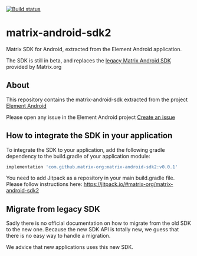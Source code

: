 [![Build status](https://badge.buildkite.com/1f5af13987f4e309ae7d6d09e818e19a5a709008c249238c1a.svg?branch=master)](https://buildkite.com/matrix-dot-org/matrix-android-sdk2)


# matrix-android-sdk2

Matrix SDK for Android, extracted from the Element Android application.

The SDK is still in beta, and replaces the [legacy Matrix Android SDK](https://github.com/matrix-org/matrix-android-sdk) provided by Matrix.org

## About

This repository contains the matrix-android-sdk extracted from the project [Element Android](https://github.com/vector-im/element-android)

Please open any issue in the Element Android project [Create an issue](https://github.com/vector-im/element-android/issues/new/choose)

## How to integrate the SDK in your application

To integrate the SDK to your application, add the following gradle dependency to the build.gradle of your application module:

```gradle
implementation 'com.github.matrix-org:matrix-android-sdk2:v0.0.1'
```

You need to add Jitpack as a repository in your main build.gradle file. Please follow instructions here: https://jitpack.io/#matrix-org/matrix-android-sdk2

## Migrate from legacy SDK

Sadly there is no official documentation on how to migrate from the old SDK to the new one. Because the new SDK API is totally new, we guess that there is no easy way to handle a migration.

We advice that new applications uses this new SDK.
